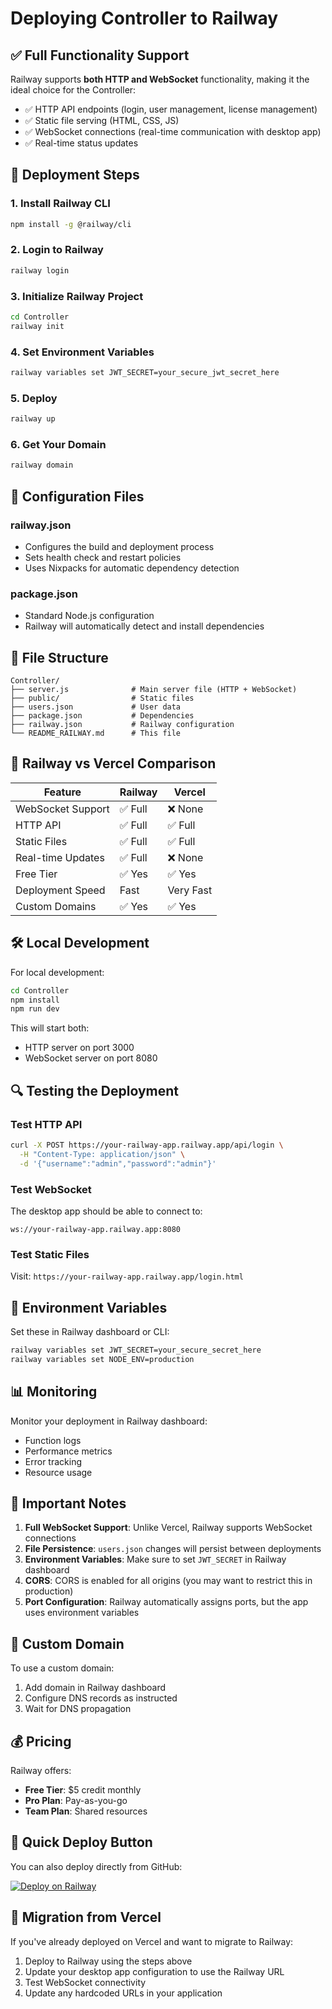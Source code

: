 # Deploying Controller to Railway

## ✅ Full Functionality Support

Railway supports **both HTTP and WebSocket** functionality, making it the ideal choice for the Controller:

- ✅ HTTP API endpoints (login, user management, license management)
- ✅ Static file serving (HTML, CSS, JS)
- ✅ WebSocket connections (real-time communication with desktop app)
- ✅ Real-time status updates

## 🚀 Deployment Steps

### 1. Install Railway CLI
```bash
npm install -g @railway/cli
```

### 2. Login to Railway
```bash
railway login
```

### 3. Initialize Railway Project
```bash
cd Controller
railway init
```

### 4. Set Environment Variables
```bash
railway variables set JWT_SECRET=your_secure_jwt_secret_here
```

### 5. Deploy
```bash
railway up
```

### 6. Get Your Domain
```bash
railway domain
```

## 🔧 Configuration Files

### railway.json
- Configures the build and deployment process
- Sets health check and restart policies
- Uses Nixpacks for automatic dependency detection

### package.json
- Standard Node.js configuration
- Railway will automatically detect and install dependencies

## 📁 File Structure
```
Controller/
├── server.js              # Main server file (HTTP + WebSocket)
├── public/                # Static files
├── users.json             # User data
├── package.json           # Dependencies
├── railway.json           # Railway configuration
└── README_RAILWAY.md      # This file
```

## 🔄 Railway vs Vercel Comparison

| Feature | Railway | Vercel |
|---------|---------|--------|
| WebSocket Support | ✅ Full | ❌ None |
| HTTP API | ✅ Full | ✅ Full |
| Static Files | ✅ Full | ✅ Full |
| Real-time Updates | ✅ Full | ❌ None |
| Free Tier | ✅ Yes | ✅ Yes |
| Deployment Speed | Fast | Very Fast |
| Custom Domains | ✅ Yes | ✅ Yes |

## 🛠️ Local Development

For local development:

```bash
cd Controller
npm install
npm run dev
```

This will start both:
- HTTP server on port 3000
- WebSocket server on port 8080

## 🔍 Testing the Deployment

### Test HTTP API
```bash
curl -X POST https://your-railway-app.railway.app/api/login \
  -H "Content-Type: application/json" \
  -d '{"username":"admin","password":"admin"}'
```

### Test WebSocket
The desktop app should be able to connect to:
```
ws://your-railway-app.railway.app:8080
```

### Test Static Files
Visit: `https://your-railway-app.railway.app/login.html`

## 🔧 Environment Variables

Set these in Railway dashboard or CLI:

```bash
railway variables set JWT_SECRET=your_secure_secret_here
railway variables set NODE_ENV=production
```

## 📊 Monitoring

Monitor your deployment in Railway dashboard:
- Function logs
- Performance metrics
- Error tracking
- Resource usage

## 🚨 Important Notes

1. **Full WebSocket Support**: Unlike Vercel, Railway supports WebSocket connections
2. **File Persistence**: `users.json` changes will persist between deployments
3. **Environment Variables**: Make sure to set `JWT_SECRET` in Railway dashboard
4. **CORS**: CORS is enabled for all origins (you may want to restrict this in production)
5. **Port Configuration**: Railway automatically assigns ports, but the app uses environment variables

## 🔧 Custom Domain

To use a custom domain:

1. Add domain in Railway dashboard
2. Configure DNS records as instructed
3. Wait for DNS propagation

## 💰 Pricing

Railway offers:
- **Free Tier**: $5 credit monthly
- **Pro Plan**: Pay-as-you-go
- **Team Plan**: Shared resources

## 🚀 Quick Deploy Button

You can also deploy directly from GitHub:

[![Deploy on Railway](https://railway.app/button.svg)](https://railway.app/template/new?template=https://github.com/your-repo/Controller)

## 🔄 Migration from Vercel

If you've already deployed on Vercel and want to migrate to Railway:

1. Deploy to Railway using the steps above
2. Update your desktop app configuration to use the Railway URL
3. Test WebSocket connectivity
4. Update any hardcoded URLs in your application 